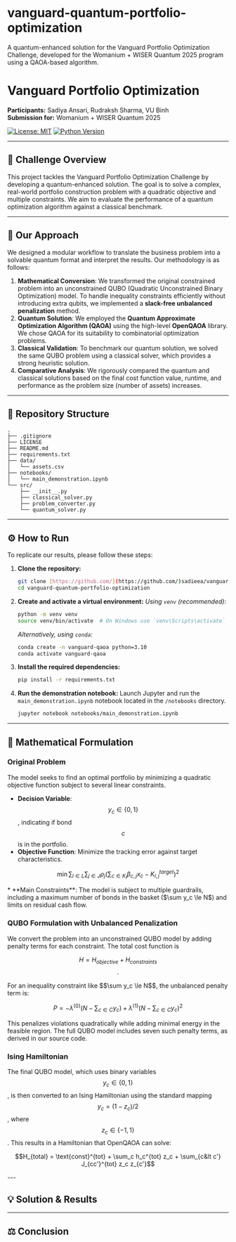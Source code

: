 # vanguard-quantum-portfolio-optimization
A quantum-enhanced solution for the Vanguard Portfolio Optimization Challenge, developed for the Womanium + WISER Quantum 2025 program using a QAOA-based algorithm.

# Vanguard Portfolio Optimization 

**Participants:** Sadiya Ansari, Rudraksh Sharma, VU Binh            
**Submission for:** Womanium + WISER Quantum 2025

[![License: MIT](https://img.shields.io/badge/License-MIT-yellow.svg)](https://opensource.org/licenses/MIT)
[![Python Version](https://img.shields.io/badge/python-3.9%2B-blue.svg)](https://www.python.org/downloads/)

---

## 🚀 Challenge Overview

This project tackles the Vanguard Portfolio Optimization Challenge by developing a quantum-enhanced solution. The goal is to solve a complex, real-world portfolio construction problem with a quadratic objective and multiple constraints. We aim to evaluate the performance of a quantum optimization algorithm against a classical benchmark.

---

## 🎯 Our Approach

We designed a modular workflow to translate the business problem into a solvable quantum format and interpret the results. Our methodology is as follows:

1.  **Mathematical Conversion**: We transformed the original constrained problem into an unconstrained QUBO (Quadratic Unconstrained Binary Optimization) model. To handle inequality constraints efficiently without introducing extra qubits, we implemented a **slack-free unbalanced penalization** method.
2.  **Quantum Solution**: We employed the **Quantum Approximate Optimization Algorithm (QAOA)** using the high-level **OpenQAOA** library. We chose QAOA for its suitability to combinatorial optimization problems.
3.  **Classical Validation**: To benchmark our quantum solution, we solved the same QUBO problem using a classical solver, which provides a strong heuristic solution.
4.  **Comparative Analysis**: We rigorously compared the quantum and classical solutions based on the final cost function value, runtime, and performance as the problem size (number of assets) increases.

---

## 📂 Repository Structure

```
.
├── .gitignore
├── LICENSE
├── README.md
├── requirements.txt
├── data/
│   └── assets.csv
├── notebooks/
│   └── main_demonstration.ipynb
└── src/
    ├── __init__.py
    ├── classical_solver.py
    ├── problem_converter.py
    └── quantum_solver.py
```

---

## ⚙️ How to Run

To replicate our results, please follow these steps:

1.  **Clone the repository:**
    ```bash
    git clone [https://github.com/](https://github.com/)sadieea/vanguard-quantum-portfolio-optimization.git     
    cd vanguard-quantum-portfolio-optimization
    ```

2.  **Create and activate a virtual environment:**
    *Using `venv` (recommended):*
    ```bash
    python -m venv venv
    source venv/bin/activate  # On Windows use `venv\Scripts\activate`
    ```
    *Alternatively, using `conda`:*
    ```bash
    conda create -n vanguard-qaoa python=3.10
    conda activate vanguard-qaoa
    ```

3.  **Install the required dependencies:**
    ```bash
    pip install -r requirements.txt
    ```

4.  **Run the demonstration notebook:**
    Launch Jupyter and run the `main_demonstration.ipynb` notebook located in the `/notebooks` directory.
    ```bash
    jupyter notebook notebooks/main_demonstration.ipynb
    ```

---

## 📝 Mathematical Formulation

### Original Problem
The model seeks to find an optimal portfolio by minimizing a quadratic objective function subject to several linear constraints.
* **Decision Variable**: $$y_c \in \{0, 1\}$$, indicating if bond $$c$$ is in the portfolio.
* **Objective Function**: Minimize the tracking error against target characteristics.
<div align="center">
        
$$\min \sum_{l \in L}\sum_{j \in J}\rho_j\left(\sum_{c \in K_l} \beta_{c,j}x_c-K^{target}_{l,j}\right)^2$$

</div>
* **Main Constraints**: The model is subject to multiple guardrails, including a maximum number of bonds in the basket ($\sum y_c \le N$) and limits on residual cash flow.

### QUBO Formulation with Unbalanced Penalization
We convert the problem into an unconstrained QUBO model by adding penalty terms for each constraint. The total cost function is      
<div align="center">
    
$$H = H_{objective} + H_{constraints}$$.        

</div>
For an inequality constraint like $$\sum y_c \le N$$, the unbalanced penalty term is:   
<div align="center">
    
$$P = -\lambda^{(0)}\left(N - \sum_{c\in C} y_c\right) + \lambda^{(1)}\left(N - \sum_{c\in C} y_c\right)^2$$ 
    
</div>    
This penalizes violations quadratically while adding minimal energy in the feasible region. The full QUBO model includes seven such penalty terms, as derived in our source code.

### Ising Hamiltonian
The final QUBO model, which uses binary variables $$y_c \in \{0, 1\}$$, is then converted to an Ising Hamiltonian using the standard mapping $$y_c = (1 - z_c) / 2$$, where $$z_c \in \{-1, 1\}$$. This results in a Hamiltonian that OpenQAOA can solve:   
<div align="center">
        
$$H_{total} = \text{const}^{tot} + \sum_c h_c^{tot} z_c + \sum_{c&lt c'} J_{cc'}^{tot} z_c z_{c'}$$

</div>
---

## 💡 Solution & Results


---

## ⚖️ Conclusion

